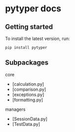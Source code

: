 # pytyper docs

## Getting started

To install the latest version, run:
```
pip install pytyper
```

## Subpackages
<!-- (https://github.com/greysonDEV/pytyper/blob/master/DOCUMENTATION.md#) -->
core
- [calculation.py]
- [comparison.py]
- [exceptions.py]
- [formatting.py]

managers
- [SessionData.py]
- [TestData.py]
